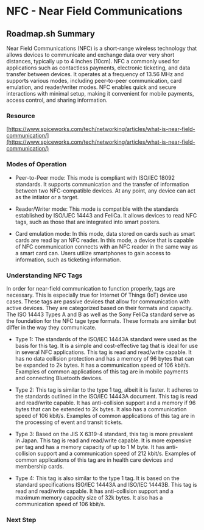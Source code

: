 # NFC - Near Field Communications
## Roadmap.sh Summary
Near Field Communications (NFC) is a short-range wireless technology that allows devices to communicate and exchange data over very short distances, typically up to 4 inches (10cm). NFC a commonly used for applications such as contactless payments, electronic ticketing, and data transfer between devices. It operates at a frequency of 13.56 MHz and supports various modes, including peer-to-peer communication, card emulation, and reader/writer modes. NFC enables quick and secure interactions with minimal setup, making it convenient for mobile payments, access control, and sharing information.

### Resource
[https://www.spiceworks.com/tech/networking/articles/what-is-near-field-communication/](https://www.spiceworks.com/tech/networking/articles/what-is-near-field-communication/)

### Modes of Operation
- Peer-to-Peer mode: This mode is compliant with ISO/IEC 18092 standards. It supports communication and the transfer of information between two NFC-compatible devices. At any point, any device can act as the intiator or a target.

- Reader/Writer mode: This mode is compatible with the standards established by ISO/UEC 14443 and FeliCa. It allows devices to read NFC tags, such as those that are integrated into smart posters.

- Card emulation mode: In this mode, data stored on cards such as smart cards are read by an NFC reader. In this mode, a device that is capable of NFC communication connects with an NFC reader in the same way as a smart card can. Users utilize smartphones to gain access to information, such as ticketing information.

  
### Understanding NFC Tags
In order for near-field communication to function properly, tags are necessary. This is especially true for Internet Of Things (IoT) device use cases. These tags are passive devices that allow for communication with active devices. They are categorized based on their formats and capacity. The ISO 14443 Types A and B as well as the Sony FeliCa standard serve as the foundation for the NFC tage type formats. These formats are similar but differ in the way they communicate.

  - Type 1: The standards of the ISO/IEC 14443A standard were used as the basis for this tag. It is a simple and cost-effective tag that is ideal for use in several NFC applications. This tag is read and read/write capable. It has no data collision protection and has a memory of 96 bytes that can be expanded to 2k bytes. It has a communication speed of 106 kbit/s. Examples of common applications of this tag are in mobile payments and connecting Bluetooth devices.

  - Type 2: This tag is similar to the type 1 tag, albeit it is faster. It adheres to the standards outlined in the ISO/IEC 14443A document. This tag is read and read/write capable. It has anti-collision support and a memory if 96 bytes that can be extended to 2k bytes. It also has a communication speed of 106 kbit/s. Examples of common applications of this tag are in the processing of event and transit tickets.

  - Type 3: Based on the JIS X 6319-4 standard, this tag is more prevalent in Japan. This tag is read and read/write capable. It is more expensive per tag and has a memory capacity of up to 1 M byte. It has anti-collision support and a communication speed of 212 kbit/s. Examples of common applications of this tag are in health care devices and membership cards.

  - Type 4: This tag is also similar to the type 1 tag. It is based on the standard specifications ISO/IEC 14443A and ISO/IEC 14443B. This tag is read and read/write capable. It has anti-collision support and a maximum memory capacity size of 32k bytes. It also has a communication speed of 106 kbit/s.

### Next Step
























